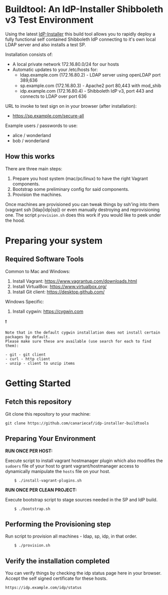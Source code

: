 #  Buildtool: An IdP-Installer Shibboleth v3 Test Environment

Using the latest [IdP-Installer](https://github.com/canariecaf/idp-installer-CAF/tree/3.0.0-CAF-RC6) this build tool allows you to rapidly deploy a fully functional self contained Shibboleth IdP connecting to it's own local LDAP server and also installs a test SP.

Installation consists of:
- A local private network 172.16.80.0/24 for our hosts
- Automatic updates to your /etc/hosts for:
  - ldap.example.com (172.16.80.2) - LDAP server using openLDAP port 389,636
  - sp.example.com (172.16.80.3)   - Apache2 port 80,443 with mod_shib
  - idp.example.com (172.16.80.4)  - Shibboleth IdP v3, port 443 and connects to LDAP over port 636


URL to invoke to test sign on in your browser (after installation):
- https://sp.example.com/secure-all

Example users / passwords to use: 
  - alice / wonderland
  - bob / wonderland 

## How this works
There are three main steps:

1. Prepare you host system (mac/pc/linux) to have the right Vagrant components.
1. Bootstrap some preliminary config for said components.
1. Provision the machines.

Once machines are provisioned you can tweak things by ssh'ing into them (vagrant ssh [ldap|idp|sp]) or even manually destroying and reprovisioning one. The script ``provision.sh`` does this work if you would like to peek under the hood.


# Preparing your system
## Required Software Tools

Common to Mac and Windows:

1. Install Vagrant: https://www.vagrantup.com/downloads.html
1. Install VirtualBox: https://www.virtualbox.org/
1. Install Git client: https://desktop.github.com/

Windows Specific:

1. Install cygwin: https://cygwin.com

:exclamation:

``` 
Note that in the default cygwin installation does not install certain packages by default. 
Please make sure these are available (use search for each to find them):
 
- git - git client 
- curl - http client
- unzip - client to unzip items
```

# Getting Started

## Fetch this repository
Git clone this repository to your machine:
```
git clone https://github.com/canariecaf/idp-installer-buildtools
```

## Preparing Your Environment 

**RUN ONCE PER HOST:** 

Execute script to install vagrant hostmanager plugin which also modifies the `sudoers` file of your host to grant vagrant/hostmanager access to dynamically manipulate the `hosts` file on your host.

```
    $ ./install-vagrant-plugins.sh
````

 **RUN ONCE PER CLEAN PROJECT:** 

Execute bootstrap script to stage sources needed in the SP and IdP build.

```
    $ ./bootstrap.sh
```

## Performing the Provisioning step

Run script to provision all machines - ldap, sp, idp, in that order.

```
    $ ./provision.sh
```

## Verify the installation completed 
You can verify things by checking the idp status page here in your browser. Accept the self signed certificate for these hosts.

```
https://idp.example.com/idp/status
```

